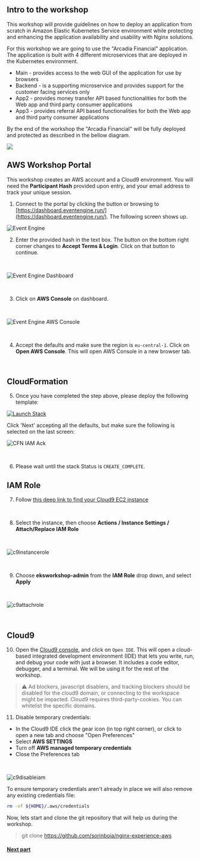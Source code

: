 ## Intro to the workshop

This workshop will provide guidelines on how to deploy an application from scratch in Amazon Elastic Kubernetes Service environment while protecting and enhancing the application availability and usability with Nginx solutions.

For this workshop we are going to use the "Arcadia Financial" application.
The application is built with 4 different microservices that are deployed in the Kubernetes environment.
- Main - provides access to the web GUI of the application for use by browsers
- Backend - is a supporting microservice and provides support for the customer facing services only
- App2 - provides money transfer API based functionalities for both the Web app and third party consumer applications
- App3 - provides referral API based functionalities for both the Web app and third party consumer applications



By the end of the workshop the "Arcadia Financial" will be fully deployed and protected as described in the bellow diagram.

![](images/2env.jpg)


## AWS Workshop Portal

This workshop creates an AWS account and a Cloud9 environment. You will need the **Participant Hash** provided upon entry, and your email address to track your unique session.

1. Connect to the portal by clicking the button or browsing to [https://dashboard.eventengine.run/](https://dashboard.eventengine.run/). The following screen shows up.

![Event Engine](images/event-engine-initial-screen.png)

2. Enter the provided hash in the text box. The button on the bottom right corner changes to **Accept Terms & Login**. Click on that button to continue.
  
&nbsp;&nbsp;

![Event Engine Dashboard](images/event-engine-dashboard.png)

&nbsp;&nbsp;

3. Click on **AWS Console** on dashboard.  

&nbsp;&nbsp;

![Event Engine AWS Console](images/event-engine-aws-console.png)

&nbsp;&nbsp;

4. Accept the defaults and make sure the region is `eu-central-1`. Click on **Open AWS Console**. This will open AWS Console in a new browser tab.

&nbsp;&nbsp;

## CloudFormation
5. Once you have completed the step above, please deploy the following template:

[![Launch Stack](images/cfls.svg)](https://console.aws.amazon.com/cloudformation/home?region=eu-central-1#/stacks/new?stackName=NGINX-EKS&templateURL=https://artl-cfn-templates.s3.eu-central-1.amazonaws.com/nginx.yaml)

  
Click 'Next' accepting all the defaults, but make sure the following is selected on the last screen:


![CFN IAM Ack](images/iam-ack.png)

&nbsp;&nbsp;

6. Please wait until the stack Status is `CREATE_COMPLETE`.

## IAM Role

7. Follow [this deep link to find your Cloud9 EC2 instance](https://console.aws.amazon.com/ec2/v2/home?#Instances:tag:Name=aws-cloud9-ideNGINX.*;sort=desc:launchTime)

&nbsp;&nbsp;

8. Select the instance, then choose **Actions / Instance Settings / Attach/Replace IAM Role**

&nbsp;&nbsp;

![c9instancerole](images/c9instancerole.png)

&nbsp;&nbsp;

9. Choose **eksworkshop-admin** from the **IAM Role** drop down, and select **Apply**

&nbsp;&nbsp;

![c9attachrole](images/c9attachrole.png)

&nbsp;&nbsp;


## Cloud9

10. Open the [Cloud9 console](https://eu-central-1.console.aws.amazon.com/cloud9/home), and click on `Open IDE`.
This will open a cloud-based integrated development environment (IDE) that lets you write, run, and debug your code with just a browser. It includes a code editor, debugger, and a terminal. We will be using it for the rest of the workshop.

> :warning: Ad blockers, javascript disablers, and tracking blockers should be disabled for the cloud9 domain, or connecting to the workspace might be impacted. Cloud9 requires third-party-cookies. You can whitelist the specific domains.


11. Disable temporary credentials:
- In the Cloud9 IDE click the gear icon (in top right corner), or click to open a new tab and choose "Open Preferences"
- Select **AWS SETTINGS**
- Turn off **AWS managed temporary credentials**
- Close the Preferences tab

&nbsp;&nbsp;

![c9disableiam](images/c9disableiam.png)

To ensure temporary credentials aren't already in place we will also remove
any existing credentials file:
```sh
rm -vf ${HOME}/.aws/credentials
```






Now, lets start and clone the git repository that will help us during the workshop.

> git clone https://github.com/sorinboia/nginx-experience-aws


#### [Next part](3tf.md)
